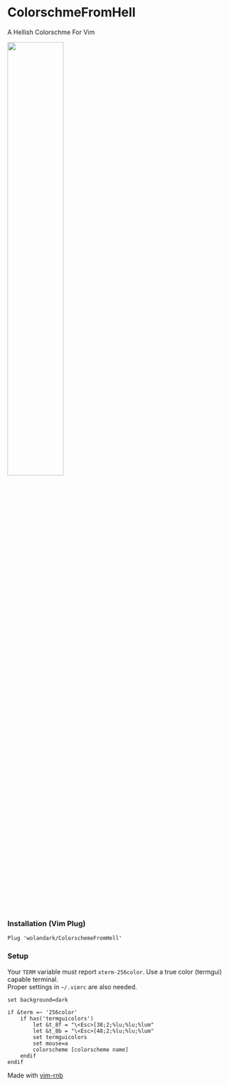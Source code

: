 # ColorschmeFromHell
A Hellish Colorschme For Vim

<div>
<img src="https://github.com/wolandark/ColorschmeFromHell/assets/107309764/d52d613f-6555-4f25-b235-ad219d4418b6" style="width:50%;">
</div>

### Installation (Vim Plug)
```
Plug 'wolandark/ColorschemeFromHell'
```

### Setup
Your `TERM` variable must report `xterm-256color`. Use a true color (termgui) capable terminal. <br>
Proper settings in `~/.vimrc` are also needed.

``` vim
set background=dark

if &term =~ '256color'
	if has('termguicolors')
		let &t_8f = "\<Esc>[38;2;%lu;%lu;%lum"
		let &t_8b = "\<Esc>[48;2;%lu;%lu;%lum"
		set termguicolors
		set mouse=a
		colorscheme [colorscheme name]
	endif
endif
```

Made with [vim-rnb](https://github.com/romainl/vim-rnb/tree/master)
